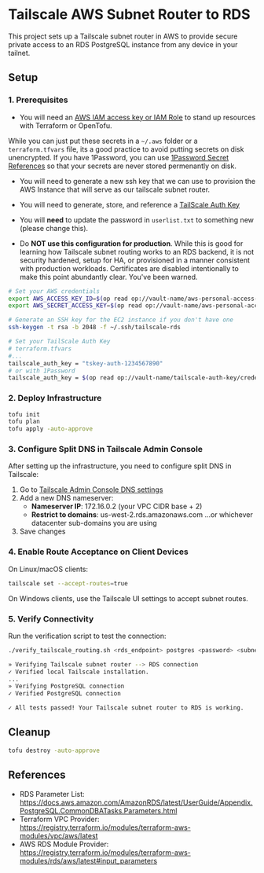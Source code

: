 # Tailscale AWS Subnet Router to RDS

This project sets up a Tailscale subnet router in AWS to provide secure private access to an RDS PostgreSQL instance from any device in your tailnet.

## Setup

### 1. Prerequisites

- You will need an [AWS IAM access key or IAM Role](https://docs.aws.amazon.com/IAM/latest/UserGuide/id_credentials_access-keys.html) to stand up resources with Terraform or OpenTofu.

While you can just put these secrets in a `~/.aws` folder or a `terraform.tfvars` file, its a good practice to avoid putting secrets on disk unencrypted. If you have 1Password, you can use [1Password Secret References](https://developer.1password.com/docs/cli/secret-references/) so that your secrets are never stored permenantly on disk.

- You will need to generate a new ssh key that we can use to provision the AWS Instance that will serve as our tailscale subnet router.

- You will need to generate, store, and reference a [TailScale Auth Key](https://login.tailscale.com/admin/settings/keys)

- You will **need** to update the password in `userlist.txt` to something new (please change this).

- Do **NOT use this configuration for production**. While this is good for learning how Tailscale subnet routing works to an RDS backend, it is not security hardened, setup for HA, or provisioned in a manner consistent with production workloads. Certificates are disabled intentionally to make this point abundantly clear. You've been warned.

```bash
# Set your AWS credentials
export AWS_ACCESS_KEY_ID=$(op read op://vault-name/aws-personal-access-key/access_key_id)
export AWS_SECRET_ACCESS_KEY=$(op read op://vault-name/aws-personal-access-key/secret_access_key)

# Generate an SSH key for the EC2 instance if you don't have one
ssh-keygen -t rsa -b 2048 -f ~/.ssh/tailscale-rds

# Set your TailScale Auth Key
# terraform.tfvars
#...
tailscale_auth_key = "tskey-auth-1234567890"
# or with 1Password
tailscale_auth_key = $(op read op://vault-name/tailscale-auth-key/credential)
```

### 2. Deploy Infrastructure

```bash
tofu init
tofu plan
tofu apply -auto-approve
```

### 3. Configure Split DNS in Tailscale Admin Console

After setting up the infrastructure, you need to configure split DNS in Tailscale:

1. Go to [Tailscale Admin Console DNS settings](https://login.tailscale.com/admin/dns)
2. Add a new DNS nameserver:
   - **Nameserver IP**: 172.16.0.2 (your VPC CIDR base + 2)
   - **Restrict to domains**: us-west-2.rds.amazonaws.com
     ...or whichever datacenter sub-domains you are using
3. Save changes

### 4. Enable Route Acceptance on Client Devices

On Linux/macOS clients:
```bash
tailscale set --accept-routes=true
```

On Windows clients, use the Tailscale UI settings to accept subnet routes.

### 5. Verify Connectivity

Run the verification script to test the connection:
```bash
./verify_tailscale_routing.sh <rds_endpoint> postgres <password> <subnet_router_ip>
```

```bash
» Verifying Tailscale subnet router --> RDS connection
✓ Verified local Tailscale installation.
...
» Verifying PostgreSQL connection
✓ Verified PostgreSQL connection

✓ All tests passed! Your Tailscale subnet router to RDS is working.
```

## Cleanup

```bash
tofu destroy -auto-approve
```

## References

- RDS Parameter List: https://docs.aws.amazon.com/AmazonRDS/latest/UserGuide/Appendix.PostgreSQL.CommonDBATasks.Parameters.html
- Terraform VPC Provider: https://registry.terraform.io/modules/terraform-aws-modules/vpc/aws/latest
- AWS RDS Module Provider: https://registry.terraform.io/modules/terraform-aws-modules/rds/aws/latest#input_parameters
